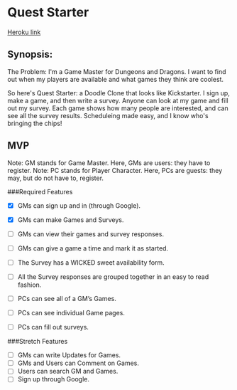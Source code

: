 # Quest Starter

[Heroku link][heroku]

[heroku]: http://flux-capacitr.herokuapp.com

## Synopsis:

The Problem: I'm a Game Master for Dungeons and Dragons. I want to find out when my players are available and what games they think are coolest. 

So here's Quest Starter: a Doodle Clone that looks like Kickstarter. I sign up, make a game, and then write a survey. Anyone can look at my game and fill out my survey. Each game shows how many people are interested, and can see all the survey results. Scheduleing made easy, and I know who's bringing the chips!

## MVP

Note: GM stands for Game Master. Here, GMs are users: they have to register.
Note: PC stands for Player Character. Here, PCs are guests: they may, but do not have to, register.

###Required Features 

- [x] GMs can sign up and in (through Google).
- [x] GMs can make Games and Surveys.
- [ ] GMs can view their games and survey responses.
- [ ] GMs can give a game a time and mark it as started.
- [ ] The Survey has a WICKED sweet availability form.
- [ ] All the Survey responses are grouped together in an easy to read fashion.

- [ ] PCs can see all of a GM’s Games.
- [ ] PCs can see individual Game pages.
- [ ] PCs can fill out surveys.

###Stretch Features

- [ ] GMs can write Updates for Games.
- [ ] GMs and Users can Comment on Games.
- [ ] Users can search GM and Games.
- [ ] Sign up through Google.

